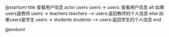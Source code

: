 @startuml
title 查看用户信息
actor users
users -> users: 查看用户信息
alt 如果users是教师
    users -> teachers
    teachers --> users:返回教师的个人信息
else 如果users是学生
    users -> students
    students --> users:返回学生的个人信息
end

@enduml